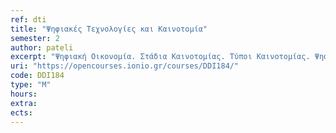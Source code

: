 ```yaml
---
ref: dti
title: "Ψηφιακές Τεχνολογίες και Καινοτομία"
semester: 2
author: pateli
excerpt: "Ψηφιακή Οικονομία. Στάδια Καινοτομίας. Τύποι Καινοτομίας. Ψηφιακές Τεχνολογίες και Πλατφόρμες Υποστήριξης Καινοτομίας. Οικονομία Διαμοιρασμού. Εφαρμογές Crowdsourcing και Crowdfunding. Κοινότητες Χρηστών. Ψηφιακός Μηχανισμός Χρηματοδότησης Καινοτομίας. Καινοτομία Επιχειρηματικού Μοντέλου. Ψηφιακός Μετασχηματισμός και Καινοτομία."
uri: "https://opencourses.ionio.gr/courses/DDI184/"
code: DDI184
type: "M"
hours: 
extra:
ects:
---
```

